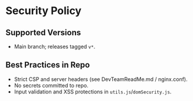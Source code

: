 # Security Policy

## Supported Versions
- Main branch; releases tagged `v*`.

## Best Practices in Repo
- Strict CSP and server headers (see DevTeamReadMe.md / nginx.conf).
- No secrets committed to repo.
- Input validation and XSS protections in `utils.js`/`domSecurity.js`.
